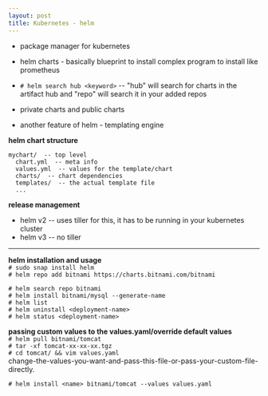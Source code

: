 ```yaml
---
layout: post
title: Kubernetes - helm
---
```


- package manager for kubernetes <br>
- helm charts - basically blueprint to install complex program to install like prometheus

- `# helm search hub <keyword>` -- "hub" will search for charts in the artifact hub and "repo" will search it in your added repos <br>
- private charts and public charts <br>
- another feature of helm - templating engine

**helm chart structure**
```
mychart/  -- top level
  chart.yml  -- meta info
  values.yml  -- values for the template/chart
  charts/  -- chart dependencies
  templates/  -- the actual template file
  ...
```

**release management** <br>
- helm v2 -- uses tiller for this, it has to be running in your kubernetes cluster
- helm v3 -- no tiller

---

**helm installation and usage** <br>
`# sudo snap install helm` <br>
`# helm repo add bitnami https://charts.bitnami.com/bitnami` <br>

`# helm search repo bitnami` <br>
`# helm install bitnami/mysql --generate-name` <br>
`# helm list` <br>
`# helm uninstall <deployment-name>` <br>
`# helm status <deployment-name>` 

**passing custom values to the values.yaml/override default values** <br>
`# helm pull bitnami/tomcat` <br>
`# tar -xf tomcat-xx-xx-xx.tgz` <br>
`# cd tomcat/ && vim values.yaml` <br>
   change-the-values-you-want-and-pass-this-file-or-pass-your-custom-file-directly. <br>

`# helm install <name> bitnami/tomcat --values values.yaml`
